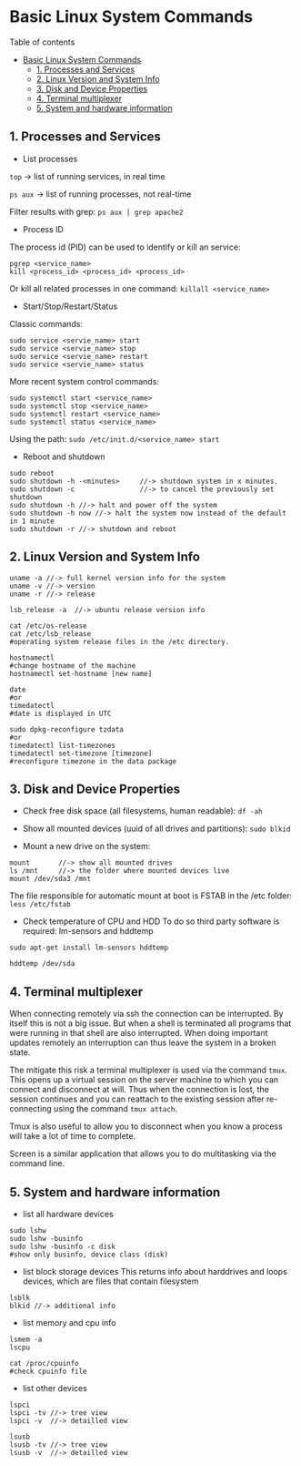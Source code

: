 # Basic Linux System Commands
Table of contents
- [Basic Linux System Commands](#basic-linux-system-commands)
  - [1. Processes and Services](#1-processes-and-services)
  - [2. Linux Version and System Info](#2-linux-version-and-system-info)
  - [3. Disk and Device Properties](#3-disk-and-device-properties)
  - [4. Terminal multiplexer](#4-terminal-multiplexer)
  - [5. System and hardware information](#5-system-and-hardware-information)

## 1. Processes and Services
* List processes

`top`	 -> list of running services, in real time

`ps aux` -> list of running processes, not real-time

Filter results with grep:
`ps aux | grep apache2`

* Process ID

The process id (PID) can be used to identify or kill an service: 
```
pgrep <service_name> 		
kill <process_id> <process_id> <process_id>
``` 
Or kill all related processes in one command:
`killall <service_name>` 

* Start/Stop/Restart/Status

Classic commands:
```
sudo service <servie_name> start
sudo service <servie_name> stop
sudo service <servie_name> restart
sudo service <servie_name> status
```
More recent system control commands:
```
sudo systemctl start <service_name>
sudo systemctl stop <service_name>
sudo systemctl restart <service_name>
sudo systemctl status <service_name>
```
Using the path:
`sudo /etc/init.d/<service_name> start`
* Reboot and shutdown
```
sudo reboot
sudo shutdown -h -<minutes>		//-> shutdown system in x minutes.
sudo shutdown -c				//-> to cancel the previously set shutdown
sudo shutdown -h //-> halt and power off the system
sudo shutdown -h now //-> halt the system now instead of the default in 1 minute
sudo shutdown -r //-> shutdown and reboot
```

## 2. Linux Version and System Info
```
uname -a //-> full kernel version info for the system
uname -v //-> version
uname -r //-> release

lsb_release -a  //-> ubuntu release version info

cat /etc/os-release
cat /etc/lsb_release
#operating system release files in the /etc directory.

hostnamectl
#change hostname of the machine
hostnamectl set-hostname [new name]

date
#or
timedatectl
#date is displayed in UTC

sudo dpkg-reconfigure tzdata
#or
timedatectl list-timezones
timedatectl set-timezone [timezone]
#reconfigure timezone in the data package
```

## 3. Disk and Device Properties
* Check free disk space (all filesystems, human readable):
`df -ah`

* Show all mounted devices (uuid of all drives and partitions): 
`sudo blkid` 

* Mount a new drive on the system:
```
mount		//-> show all mounted drives
ls /mnt		//-> the folder where mounted devices live 
mount /dev/sda3 /mnt
```
The file responsible for automatic mount at boot is FSTAB in the /etc folder:
`less /etc/fstab`

* Check temperature of CPU and HDD
To do so third party software is required: lm-sensors and hddtemp
```
sudo apt-get install lm-sensors hddtemp

hddtemp /dev/sda
```

## 4. Terminal multiplexer
When connecting remotely via ssh the connection can be interrupted. By itself this is not a big issue. But when a shell is terminated all programs that were running in that shell are also interrupted. When doing important updates remotely an interruption can thus leave the system in a broken state.

The mitigate this risk a terminal multiplexer is used via the command `tmux`. This opens up a virtual session on the server machine to which you can connect and disconnect at will. Thus when the connection is lost, the session continues and you can reattach to the existing session after re-connecting using the command `tmux attach`.

Tmux is also useful to allow you to disconnect when you know a process will take a lot of time to complete.

Screen is a similar application that allows you to do multitasking via the command line.

## 5. System and hardware information
* list all hardware devices
```
sudo lshw
sudo lshw -businfo
sudo lshw -businfo -c disk
#show only businfo, device class (disk)
```

* list block storage devices
This returns info about harddrives and loops devices, which are files that contain filesystem
```
lsblk
blkid //-> additional info
```

* list memory and cpu info
```
lsmem -a
lscpu

cat /proc/cpuinfo
#check cpuinfo file
```
* list other devices
```
lspci
lspci -tv //-> tree view
lspci -v  //-> detailled view

lsusb
lsusb -tv //-> tree view
lsusb -v  //-> detailled view
```